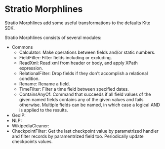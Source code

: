 Stratio Morphlines
==================

Stratio Morphlines add some useful transformations to the defaults Kite SDK. 

Stratio Morphlines consists of several modules:

* Commons
    - Calculator: Make operations between fields and/or static numbers. 
    - FieldFilter: Filter fields including or excluding.
    - ReadXml: Read xml from header or body, and apply XPath expression.
    - RelationalFilter: Drop fields if they don't accomplish a relational condition.
    - Rename: Rename a field.
    - TimeFilter: Filter a time field between specified dates.
    - ContainsAnyOf: Command that succeeds if all field values of the given named fields contains any of the given values and fails otherwise. Multiple fields can be named, in which case a logical AND is applied to the results. 
* GeoIP: 
* NLP: 
* WikipediaCleaner: 
* CheckpointFilter: Get the last checkpoint value by parametrized handler and filter records by paramentrized field 
too. Periodically update checkpoints values.

